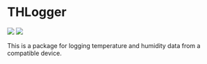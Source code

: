 # THLogger

[![](https://img.shields.io/badge/docs-stable-blue.svg)](https://MLackner.github.io/HTLogger.jl/stable)
[![](https://img.shields.io/badge/docs-dev-blue.svg)](https://MLackner.github.io/HTLogger.jl/dev)

This is a package for logging temperature and humidity data from a compatible
device.
